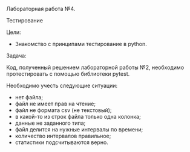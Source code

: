 Лабораторная работа №4.

Тестирование

Цели:
- Знакомство с принципами тестирование в python.

Задача:

Код, полученный решением лабораторной работы №2, необходимо протестировать с помощью библиотеки pytest.

Необходимо учесть следующие ситуации:
- нет файла;
- файл не имеет прав на чтение;
- файл не формата csv (не текстовый);
- в какой-то из строк файла только одна колонка;
- данные не заданного типа;
- файл делится на нужные интервалы по времени;
- количество интервалов правильное;
- статистики подсчитываются верно.
